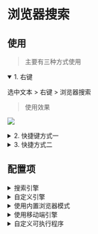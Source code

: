 # 浏览器搜索


## 使用

> 主要有三种方式使用

<details open>
<summary>1. 右键</summary>
	
选中文本 > 右键 > 浏览器搜索

> 使用效果

![](https://mp-77dc03ae-7084-429e-8b0f-4d540ae4a430.cdn.bspapp.com/images/hx-search-in-browser/hx-search-in-browser-1.jpg)

</details>

<details>
<summary>2. 快捷键方式一</summary>
	
**默认未配置**，如果需要使用这个模式，可以到`工具 > 自定义快捷键`手动进行配置

> 示例配置（配置command为`extension.search_quick_pick`）

![](https://mp-77dc03ae-7084-429e-8b0f-4d540ae4a430.cdn.bspapp.com/images/hx-search-in-browser/hx-search-in-browser-2.jpg)

> 使用效果

![](https://mp-77dc03ae-7084-429e-8b0f-4d540ae4a430.cdn.bspapp.com/images/hx-search-in-browser/hx-search-in-browser-3.gif)
	
</details>


<details>
<summary>3. 快捷方式二</summary>
	
**默认未配置**，如果需要使用这个模式，可以到`工具 > 自定义快捷键`手动进行配置

> 配置command为`extension.search_with_input`

> 使用效果

![](https://mp-77dc03ae-7084-429e-8b0f-4d540ae4a430.cdn.bspapp.com/images/hx-search-in-browser/hx-search-in-browser-4.gif)

</details>

## 配置项

<details>
<summary>搜索引擎</summary>

内置了多个引擎，按需选择即可

![](https://mp-77dc03ae-7084-429e-8b0f-4d540ae4a430.cdn.bspapp.com/images/hx-search-in-browser/hx-search-in-browser-5.jpg)

> **如果只是需要一个简单的浏览器搜索，那么这个配置项大致足够了。可以无视后面看起来略显繁杂的配置内容。**

</details>

<details>
<summary>自定义引擎</summary>

> 打开文件进行配置

* 自定义引擎与内置引擎混合数据，引擎ID冲突时，自定义引擎优先级更高

![](https://mp-77dc03ae-7084-429e-8b0f-4d540ae4a430.cdn.bspapp.com/images/hx-search-in-browser/hx-search-in-browser-3.jpg)

> 修改配置后，右键更新引擎，然后重启IDE即可

![](https://mp-77dc03ae-7084-429e-8b0f-4d540ae4a430.cdn.bspapp.com/images/hx-search-in-browser/hx-search-in-browser-4.jpg)

</details>

<details>
<summary>使用内置浏览器模式</summary>

* 勾选时，将在HBuilderX中创建web页面；
* 不勾选时，使用系统默认浏览器搜索

> 应用内打开时，可以通过`视图 > 插件扩展视图 > 浏览器搜索`关闭

</details>

<details>
<summary>使用移动端引擎</summary>

* 勾选时，会尝试访问引擎对应的移动端页面（如果有的话）
* 在使用内置浏览器模式时建议勾选

</details>

<details>
<summary>自定义可执行程序</summary>

此配置包含三项内容：开关、cwd和cmd

> 开关即为是否使用配置的`自定义可执行程序`；而cwd和cmd，举个例子比较好理解。

如下填写的效果是：以隐私方式打开chrome，指定目标url，其中%url为目标地址占位

* cmd: `chrome.exe --incognito %url`
* cwd: `C:\\Program Files\\Google\\Chrome\\Application`

![](https://mp-77dc03ae-7084-429e-8b0f-4d540ae4a430.cdn.bspapp.com/images/hx-search-in-browser/hx-search-in-browser-7.jpg)

</details> 